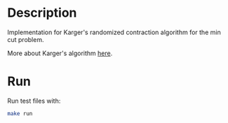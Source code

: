 # Description

Implementation for Karger's randomized contraction algorithm for the min cut problem.

More about Karger's algorithm [here](https://en.wikipedia.org/wiki/Karger%27s_algorithm).


# Run

Run test files with:
```bash
make run
```
